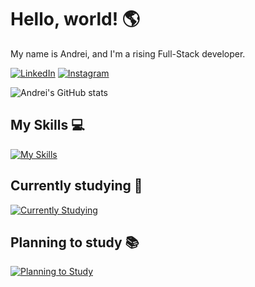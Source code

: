 # Hello, world! 🌎

My name is Andrei, and I'm a rising Full-Stack developer.

[![LinkedIn](https://img.shields.io/badge/LinkedIn-0077B5?style=for-the-badge&logo=linkedin&logoColor=white)](https://www.linkedin.com/in/andrei-da-rosa-bacin-70762b220/)
[![Instagram](https://img.shields.io/badge/Instagram-E4405F?style=for-the-badge&logo=instagram&logoColor=white)](https://www.instagram.com/dreyydk/)

![Andrei's GitHub stats](https://github-readme-stats.vercel.app/api?username=dreyydk&show_icons=true&theme=dark)

## My Skills 💻

[![My Skills](https://skillicons.dev/icons?i=html,css,js)](https://skillicons.dev)

## Currently studying 📖

[![Currently Studying](https://skillicons.dev/icons?i=js)](https://skillicons.dev)

## Planning to study 📚

[![Planning to Study](https://skillicons.dev/icons?i=ts,git,sass,bootstrap,react,nextjs,nodejs,mongodb)](https://skillicons.dev)
